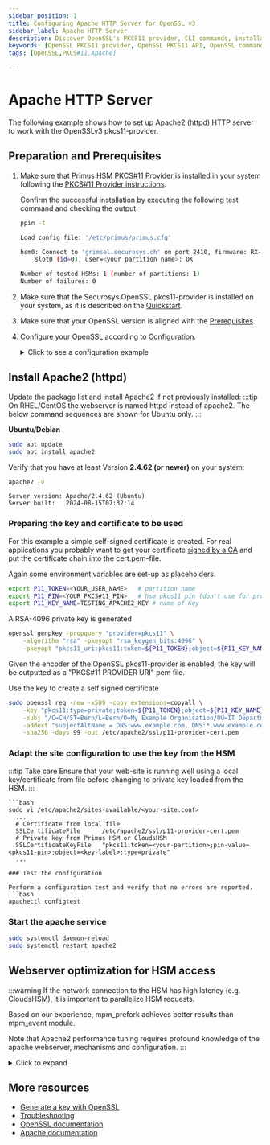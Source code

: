```yaml
---
sidebar_position: 1
title: Configuring Apache HTTP Server for OpenSSL v3
sidebar_label: Apache HTTP Server
description: Discover OpenSSL's PKCS11 provider, CLI commands, installation tips, and troubleshooting. Integrate seamlessly with HSM for enhanced security.
keywords: [OpenSSL PKCS11 provider, OpenSSL PKCS11 API, OpenSSL command line utility (CLI), OpenSSL CLI commands, OpenSSL installation guide, OpenSSL installation troubleshooting, OpenSSL troubleshooting tips, OpenSSL certificate management, OpenSSL certificate creation, OpenSSL certificate renewal, OpenSSL configuration file, OpenSSL configuration options, OpenSSL configuration guide, OpenSSL encryption algorithms, OpenSSL decryption methods, OpenSSL digital signatures, OpenSSL SSL/TLS protocols, OpenSSL SSL/TLS configuration, OpenSSL heartbleed vulnerability, OpenSSL security updates]
tags: [OpenSSL,PKCS#11,Apache]

---
```

<!-- KEEP H1 EMPTY TO OVERWRITE THE TITLE WITH NEXT H2 -->
# Apache HTTP Server

The following example shows how to set up Apache2 (httpd) HTTP server to work with the OpenSSLv3 pkcs11-provider.

## Preparation and Prerequisites

1. Make sure that Primus HSM PKCS#11 Provider is installed in your system following the <a href="/pkcs/Installation/pkcs11_provider_installation" target="_blank" rel="noopener noreferrer">PKCS#11 Provider instructions</a>.

    Confirm the successful installation by executing the following test command and checking the output:
    ```bash {9}
    ppin -t

    Load config file: '/etc/primus/primus.cfg'
    
    hsm0: Connect to 'grimsel.securosys.ch' on port 2410, firmware: RX-3.1.0-T
        slot0 (id=0), user=<your partition name>: OK
    
    Number of tested HSMs: 1 (number of partitions: 1)    
    Number of failures: 0    
    ```
   
2. Make sure that the Securosys OpenSSL pkcs11-provider is installed on your system, as it is described on the <a href="/openssl/osslv3/quickstart" target="_blank" rel="noopener noreferrer">Quickstart</a>.

3. Make sure that your OpenSSL version is aligned with the <a href="/openssl/osslv3/Installation/prerequisites" target="_blank" rel="noopener noreferrer">Prerequisites</a>.

4. Configure your OpenSSL according to <a href="/openssl/osslv3/Installation/configuration" target="_blank" rel="noopener noreferrer">Configuration</a>. 

   <details>
     <summary> Click to see a configuration example</summary>
   ```bash {19-35}
   HOME            = .
   
   # Use this in order to automatically load providers.
   openssl_conf = openssl_init
   
   # Comment out the next line to ignore configuration errors
   config_diagnostics = 1
   
   oid_section = new_oids
   
   [ new_oids ]
   
   [openssl_init]
   providers = provider_sect
   
   [random_sect]
   random = PKCS11-RAND
   
   [provider_sect]
   default = default_sect
   base = base_sect
   pkcs11 = pkcs11_section
   
   [base_sect]
   activate = 1
   
   [default_sect]
   activate = 1
   
   [pkcs11_section]
   module = /opt/openssl-3.3.2/lib/ossl-modules/pkcs11.so
   pkcs11-module-path = /usr/local/primus/lib/libprimusP11.so
   pkcs11-module-load-behavior = early
   pkcs11-module-quirks = no-deinit no-operation-state
   activate = 1
   
   ####################################################################
   [ ca ]
   default_ca    = CA_default        # The default ca section
   
   ####################################################################
   [ CA_default ]
   
   dir        = ./demoCA        # Where everything is kept
   certs      = $dir/certs      # Where the issued certs are kept
   crl_dir    = $dir/crl        # Where the issued crl are kept
   database   = $dir/index.txt  # database index file.
   #unique_subject = no          # Set to 'no' to allow creation of
                                # several certs with same subject.
   new_certs_dir = $dir/newcerts # default place for new certs.
   
   certificate  = $dir/cacert.pem   # The CA certificate
   serial       = $dir/serial       # The current serial number
   crlnumber    = $dir/crlnumber    # the current crl number
                                   # must be commented out to leave a V1 CRL
   crl          = $dir/crl.pem      # The current CRL
   private_key  = $dir/private/cakey.pem # The private key
   
   x509_extensions = usr_cert    # The extensions to add to the cert
   
   name_opt    = ca_default      # Subject Name options
   cert_opt    = ca_default      # Certificate field options
   
   default_days    = 365          # how long to certify for
   default_crl_days= 30           # how long before next CRL
   default_md      = default      # use public key default MD
   preserve        = no           # keep passed DN ordering
   
   policy      = policy_match
   
   # For the CA policy
   [ policy_match ]
   countryName             = match
   stateOrProvinceName     = match
   organizationName        = match
   organizationalUnitName  = optional
   commonName              = supplied
   emailAddress            = optional
   
   # For the 'anything' policy
   # At this point in time, you must list all acceptable 'object'
   # types.
   [ policy_anything ]
   countryName             = optional
   stateOrProvinceName     = optional
   localityName            = optional
   organizationName        = optional
   organizationalUnitName  = optional
   commonName              = supplied
   emailAddress            = optional
   
   ####################################################################
   [ req ]
   default_bits        = 2048
   default_keyfile     = privkey.pem
   distinguished_name  = req_distinguished_name
   attributes          = req_attributes
   x509_extensions     = v3_ca   # The extensions to add to the self-signed cert
   
   string_mask = utf8only
   
   # req_extensions = v3_req # The extensions to add to a certificate request
   
   [ req_distinguished_name ]
   countryName            = Country Name (2 letter code)
   countryName_default    = AU
   countryName_min        = 2
   countryName_max        = 2
   
   stateOrProvinceName    = State or Province Name (full name)
   stateOrProvinceName_default = Some-State
   
   localityName           = Locality Name (eg, city)
   
   0.organizationName     = Organization Name (eg, company)
   0.organizationName_default = Internet Widgits Pty Ltd
   
   organizationalUnitName     = Organizational Unit Name (eg, section)
   #organizationalUnitName_default =
   
   commonName           = Common Name (e.g. server FQDN or YOUR name)
   commonName_max       = 64
   
   emailAddress         = Email Address
   emailAddress_max     = 64
   
   # SET-ex3           = SET extension number 3
   
   [ req_attributes ]
   challengePassword        = A challenge password
   challengePassword_min    = 4
   challengePassword_max    = 20
   
   unstructuredName         = An optional company name
   
   [ usr_cert ]
   
   basicConstraints=CA:FALSE
   
   # PKIX recommendations harmless if included in all certificates.
   subjectKeyIdentifier=hash
   authorityKeyIdentifier=keyid,issuer
   
   [ v3_req ]
   
   basicConstraints = CA:FALSE
   keyUsage = nonRepudiation, digitalSignature, keyEncipherment
   
   [ v3_ca ]
   
   # Extensions for a typical CA
   
   # PKIX recommendation.
   subjectKeyIdentifier=hash
   authorityKeyIdentifier=keyid:always,issuer
   basicConstraints = critical,CA:true
   
     ```
   </details>
   :::note
      If you haven't installed natively openssl, you might need to configure the below environment variables:
   ```bash
   export LD_LIBRARY_PATH=path to the OpenSSL libraries:$LD_LIBRARY_PATH
   export OPENSSL_DIR=path to the installation directory for OpenSSL
   ```
   :::

## Install Apache2 (httpd)

Update the package list and install Apache2 if not previously installed:
:::tip 
On RHEL/CentOS the webserver is named httpd instead of apache2. 
The below command sequences are shown for Ubuntu only.
:::


**Ubuntu/Debian**
```bash
sudo apt update
sudo apt install apache2
```


Verify that you have at least Version **2.4.62 (or newer)** on your system:
```bash
apache2 -v
```
```text {1}
Server version: Apache/2.4.62 (Ubuntu)
Server built:   2024-08-15T07:32:14
```

### Preparing the key and certificate to be used

For this example a simple self-signed certificate is created. For real applications you probably want to get your certificate <a href="/openssl/osslv3/Use-Cases/self_signed_certificate" target="_blank" rel="noopener noreferrer">signed by a CA</a> and put the certificate chain into the cert.pem-file.

Again some environment variables are set-up as placeholders.

```bash
export P11_TOKEN=<YOUR_USER_NAME>	# partition name
export P11_PIN=<YOUR_PKCS#11_PIN>	# hsm pkcs11 pin (don't use for production)
export P11_KEY_NAME=TESTING_APACHE2_KEY	# name of Key
```

A RSA-4096 private key is generated

```bash
openssl genpkey -propquery "provider=pkcs11" \
    -algorithm "rsa" -pkeyopt "rsa_keygen_bits:4096" \
    -pkeyopt "pkcs11_uri:pkcs11:token=${P11_TOKEN};object=${P11_KEY_NAME}?pin-value=${P11_PIN}"
```
Given the encoder of the OpenSSL pkcs11-provider is enabled, the key will be outputted as a "PKCS#11 PROVIDER URI" pem file.

Use the key to create a self signed certificate

```bash
sudo openssl req -new -x509 -copy_extensions=copyall \
    -key "pkcs11:type=private;token=${P11_TOKEN};object=${P11_KEY_NAME}?pin-value=${P11_PIN}" \
    -subj "/C=CH/ST=Bern/L=Bern/O=My Example Organisation/OU=IT Department/CN=www.example.com" \
    -addext "subjectAltName = DNS:www.example.com, DNS:*.www.example.com" \
    -sha256 -days 99 -out /etc/apache2/ssl/p11-provider-cert.pem
```
<!-- For long-term usage, the PKCS PIN can be stored on the machine running Nginx. For security reasons, the "pin-value" should be obfuscated when used by the Nginx process.

Create a new file `/run/secrets/securosys_p11_pin` to be called instead, via `pin-source=file:/run/secrets/securosys_p11_pin`. The OpenSSL decoder will then try to read the pkcs11-pin from `/run/secrets/securosys_p11_pin`. 

:::warning
Each time the VM is rebooted, the file `/run/secrets/securosys_p11_pin` containing the P11 PIN, will be deleted. As a workaround, you can create a persistent file at `/etc/primus/securosys_p11_pin` containing the P11 PIN.

Then, modify the `/usr/lib/systemd/system/nginx.service` file by adding the line `ExecStartPre=cp -p /etc/primus/securosys_p11_pin /run/secrets` under the "[Service]" section, when configuring nginx further in this page.
:::
-->

### Adapt the site configuration to use the key from the HSM

:::tip Take care
Ensure that your web-site is running well using a local key/certificate from file before changing to private key loaded from the HSM.
:::

    ```bash
    sudo vi /etc/apache2/sites-available/<your-site.conf>
      ...
      # Certificate from local file
      SSLCertificateFile      /etc/apache2/ssl/p11-provider-cert.pem
      # Private key from Primus HSM or CloudsHSM
      SSLCertificateKeyFile   "pkcs11:token=<your-partition>;pin-value=<pkcs11-pin>;object=<key-label>;type=private"
      ...
  ```
### Test the configuration

Perform a configuration test and verify that no errors are reported.
```bash
apachectl configtest
```

### Start the apache service

```bash
sudo systemctl daemon-reload
sudo systemctl restart apache2
```

## Webserver optimization for HSM access

:::warning
If the network connection to the HSM has high latency (e.g. CloudsHSM), it is important to parallelize HSM requests.

Based on our experience, mpm_prefork achieves better results than mpm_event module. 

Note that Apache2 performance tuning requires profound knowledge of the apache webserver, mechanisms and configuration. 
:::

   <details>
     <summary> Click to expand</summary>

     ***Performance optimization for mpm_event:***
     ```bash
     vi /etc/apache2/mods-enabled/mpm_event.conf

     StartServers            3
     MinSpareThreads         75
     MaxSpareThreads         250
     ThreadLimit             64
     ThreadsPerChild         25
     MaxRequestWorkers       400
     MaxConnectionsPerChild  0
     ```

     ***Performance optimization for mpm_prefork:***
     ```bash
     vi /etc/apache2/mods-enabled/mpm_prefork.conf

     StartServers            5
     MinSpareServers         5
     MaxSpareServers         10
     MaxRequestWorkers       150
     MaxConnectionsPerChild  0
     ```

     To change from mpm_event to mpm_prefork:
     ```bash
     sudo a2dismod mpm_event
     sudo a2dismod mpm_worker
     sudo a2enmod mpm_prefork
     sudo systemctl restart apache2
     apache2ctl -V | grep MPM
     ```


   </details>

<!-- ## Troubleshooting -->

## More resources

- [Generate a key with OpenSSL](/openssl/osslv3/Tutorial/openssl_cli)
- [Troubleshooting](../Tutorial/troubleshooting)
- [OpenSSL documentation](https://docs.openssl.org/master/)
- [Apache documentation](https://httpd.apache.org/docs/)